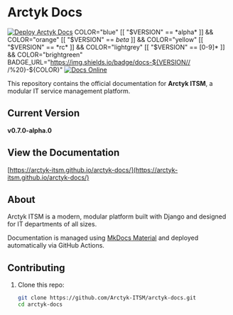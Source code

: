 # Arctyk Docs

[![Deploy Arctyk Docs](https://github.com/Arctyk-ITSM/arctyk-docs/actions/workflows/deploy.yml/badge.svg)](https://github.com/Arctyk-ITSM/arctyk-docs/actions/workflows/deploy.yml)
COLOR="blue"
[[ "$VERSION" == *alpha* ]] && COLOR="orange"
[[ "$VERSION" == *beta* ]] && COLOR="yellow"
[[ "$VERSION" == *rc* ]] && COLOR="lightgrey"
[[ "$VERSION" == [0-9]* ]] && COLOR="brightgreen"
BADGE_URL="https://img.shields.io/badge/docs-${VERSION// /%20}-${COLOR}"
[![Docs Online](https://img.shields.io/badge/docs-live-blue.svg)](https://arctyk-itsm.github.io/arctyk-docs/)

This repository contains the official documentation for **Arctyk ITSM**, a modular IT service management platform.

## Current Version
**v0.7.0-alpha.0**

## View the Documentation
[https://arctyk-itsm.github.io/arctyk-docs/](https://arctyk-itsm.github.io/arctyk-docs/)

## About
Arctyk ITSM is a modern, modular platform built with Django and designed for IT departments of all sizes.  

Documentation is managed using [MkDocs Material](https://squidfunk.github.io/mkdocs-material/) and deployed automatically via GitHub Actions.

## Contributing
1. Clone this repo:
   ```bash
   git clone https://github.com/Arctyk-ITSM/arctyk-docs.git
   cd arctyk-docs

